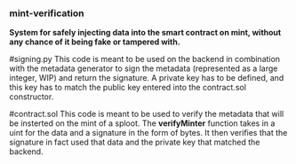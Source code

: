 ### mint-verification
**System for safely injecting data into the smart contract on mint, without any chance of it being fake or tampered with.**

#signing.py
This code is meant to be used on the backend in combination with the metadata generator to sign the metadata (represented as a large integer, WIP) and return the signature.
A private key has to be defined, and this key has to match the public key entered into the contract.sol constructor.

#contract.sol
This code is meant to be used to verify the metadata that will be insterted on the mint of a sploot. The **verifyMinter** function takes in a uint for the data and a signature in the form of bytes. It then verifies that the signature in fact used that data and the private key that matched the backend.
